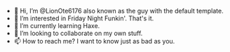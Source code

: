- 👋 Hi, I’m @LionOte6176 also known as the guy with the default template.
- 👀 I’m interested in Friday Night Funkin'. That's it.
- 🌱 I’m currently learning Haxe.
- 💞️ I’m looking to collaborate on my own stuff.
- 📫 How to reach me? I want to know just as bad as you.

<!---
LionOte6176/LionOte6176 is a ✨ special ✨ repository because its `README.md` (this file) appears on your GitHub profile.
You can click the Preview link to take a look at your changes.
--->
